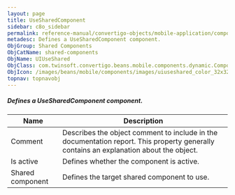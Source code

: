 ```yaml
---
layout: page
title: UseSharedComponent
sidebar: c8o_sidebar
permalink: reference-manual/convertigo-objects/mobile-application/components/shared-components/usesharedcomponent/
metadesc: Defines a UseSharedComponent component.   
ObjGroup: Shared Components
ObjCatName: shared-components
ObjName: UIUseShared
ObjClass: com.twinsoft.convertigo.beans.mobile.components.dynamic.ComponentManager$3
ObjIcon: /images/beans/mobile/components/images/uiuseshared_color_32x32.png
topnav: topnavobj
---
```

##### Defines a UseSharedComponent component. <br/>

 

Name | Description 
--- | ---
Comment | Describes the object comment to include in the documentation report.  This property generally contains an explanation about the object. 
Is active | Defines whether the component is active. 
Shared component | Defines the target shared component to use. 

